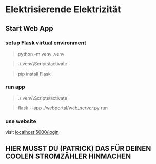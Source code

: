 # Elektrisierende Elektrizität


## Start Web App

### setup Flask virtual environment
> python -m venv .venv

> .\\.venv\Scripts\activate

> pip install Flask


### run app
> .\\.venv\Scripts\activate

> flask --app ./webportal/web_server.py run

### use website

visit [localhost:5000/login]

## HIER MUSST DU (PATRICK) DAS FÜR DEINEN COOLEN STROMZÄHLER HINMACHEN




[localhost:5000/login]:<http://localhost:5000/login>